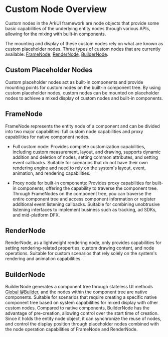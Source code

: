 # Custom Node Overview

Custom nodes in the ArkUI framework are node objects that provide some basic capabilities of the underlying entity nodes through various APIs, allowing for the mixing with built-in components.

The mounting and display of these custom nodes rely on what are known as custom placeholder nodes.  Three types of custom nodes that are currently available:  [FrameNode](../reference/apis-arkui/js-apis-arkui-frameNode.md), [RenderNode](../reference/apis-arkui/js-apis-arkui-renderNode.md), [BuilderNode](../reference/apis-arkui/js-apis-arkui-builderNode.md).

## Custom Placeholder Nodes
Custom placeholder nodes act as built-in components and provide mounting points for custom nodes on the built-in component tree. By using custom placeholder nodes, custom nodes can be mounted on placeholder nodes to achieve a mixed display of custom nodes and built-in components.

## FrameNode
FrameNode represents the entity node of a component and can be divided into two major capabilities: full custom node capabilities and proxy capabilities for native component nodes.

- Full custom node: Provides complete customization capabilities, including custom measurement, layout, and drawing, supports dynamic addition and deletion of nodes, setting common attributes, and setting event callbacks. Suitable for scenarios that do not have their own rendering engine and need to rely on the system's layout, event, animation, and rendering capabilities.

- Proxy node for built-in components: Provides proxy capabilities for built-in components, offering the capability to traverse the component tree. Through FrameNodes on the component tree, you can traverse the entire component tree and access component information or register additional event listening callbacks. Suitable for combining unobtrusive listening interfaces to implement business such as tracking, ad SDKs, and mid-platform DFX.

## RenderNode
RenderNode, as a lightweight rendering node, only provides capabilities for setting rendering-related properties, custom drawing content, and node operations. Suitable for custom scenarios that rely solely on the system's rendering and animation capabilities.

## BuilderNode
BuilderNode generates a component tree through stateless UI methods [Global @Builder](../quick-start/arkts-builder.md#global-custom-builder-function), and the nodes within the component tree are native components. Suitable for scenarios that require creating a specific native component tree based on system capabilities for mixed display with other custom nodes. Compared to native components, BuilderNode has the advantage of pre-creation, allowing control over the start time of creation. Since it holds the entity node object, it can synchronize the reuse of nodes, and control the display position through placeholder nodes combined with the node operation capabilities of FrameNode and RenderNode.
